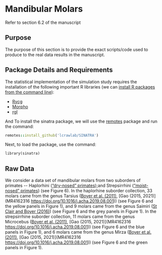 # Mandibular Molars
Refer to section 6.2 of the manuscript
## Purpose
The purpose of this section is to provide the exact scripts/code used to produce to the real data results in the manuscript.
## Package Details and Requirements
The statistical implementation of the simulation study requires the installation of the following important R libraries (we can [install R packages from the command line](https://cran.r-project.org/doc/manuals/r-release/R-admin.html#Installing-packages)):
* [Rvcg](https://cran.r-project.org/web/packages/Rvcg/index.html)
* [Morpho](https://cran.r-project.org/web/packages/Morpho/index.html)
* [rgl](https://cran.r-project.org/web/packages/rgl/index.html)

And To install the sinatra package, we will use the [remotes](https://cran.r-project.org/web/packages/remotes/index.html) package and run the command:
```ruby
remotes::install_github('lcrawlab/SINATRA') 
```
Next, to load the package, use the command:
```ruby
library(sinatra)
```
## Raw Data
We consider a data set of mandibular molars from two suborders of primates -- Haplorhini ([“dry-nosed” primates](https://gaotingran.com/codes/codes.html));and Strepsirrhini ([“moist-nosed” primates](https://www.morphosource.org/projects/000000C89)) (see Figure 6). In the haplorhine suborder collection, 33 molars came from the genus Tarsius ([Boyer et al. (2011)](https://doi.org/10.1073/pnas.1112822108), [Gao (2015, 2021)](MR4162316 https://doi.org/10.1016/j.acha.2019.08.001)) (see Figure 6 and the yellow panels in Figure 1), and 9 molars came from the genus Saimiri ([St Clair and Boyer (2016)](https://onlinelibrary.wiley.com/doi/10.1002/ajpa.23021)) (see Figure 6 and the grey panels in Figure 1). In the strepsirrhine suborder collection, 11 molars came from the genus Microcebus  ([Boyer et al. (2011)](https://doi.org/10.1073/pnas.1112822108), [Gao (2015, 2021)](MR4162316 https://doi.org/10.1016/j.acha.2019.08.001)) (see Figure 6 and the blue panels in Figure 1), and 6 molars came from the genus Mirza  ([Boyer et al. (2011)](https://doi.org/10.1073/pnas.1112822108), [Gao (2015, 2021)](MR4162316 https://doi.org/10.1016/j.acha.2019.08.001)) (see Figure 6 and the green panels in Figure 1).
